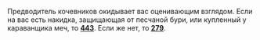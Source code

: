 Предводитель кочевников окидывает вас оценивающим взглядом. Если на вас есть накидка, защищающая от песчаной бури, или купленный у караванщика меч, то [**443**](#n_443). Если же нет, то [**279**](#n_279).

